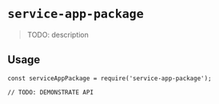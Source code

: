 # `service-app-package`

> TODO: description

## Usage

```
const serviceAppPackage = require('service-app-package');

// TODO: DEMONSTRATE API
```
